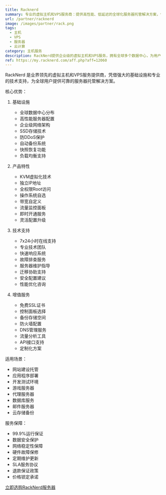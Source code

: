 ```yaml
---
title: Racknerd
summary: 专业的虚拟主机和VPS服务商：提供高性能、低延迟的全球化服务器托管解决方案，性价比领先的云计算服务
url: /partner/racknerd
image: /images/partner/rack.png
tags:
  - 主机
  - VPS
  - 服务器
  - 云计算
category: 主机服务
description: RackNerd提供企业级的虚拟主机和VPS服务，拥有全球多个数据中心，为用户提供稳定、安全、高性能的服务器托管解决方案。
ref: https://my.racknerd.com/aff.php?aff=12060
---
```


RackNerd 是业界领先的虚拟主机和VPS服务提供商，凭借强大的基础设施和专业的技术支持，为全球用户提供可靠的服务器托管解决方案。

核心优势：

1. 基础设施
   - 全球数据中心分布
   - 高性能服务器配置
   - 企业级网络架构
   - SSD存储技术
   - 防DDoS保护
   - 自动备份系统
   - 快照恢复功能
   - 负载均衡支持

2. 产品特性
   - KVM虚拟化技术
   - 独立IP地址
   - 全权限Root访问
   - 操作系统自选
   - 带宽自定义
   - 流量监控面板
   - 即时开通服务
   - 灵活配置升级

3. 技术支持
   - 7x24小时在线支持
   - 专业技术团队
   - 快速响应系统
   - 故障排查服务
   - 服务器维护指导
   - 迁移协助支持
   - 安全配置建议
   - 性能优化咨询

4. 增值服务
   - 免费SSL证书
   - 控制面板选择
   - 备份存储空间
   - 防火墙配置
   - DNS管理服务
   - 流量分析工具
   - API接口支持
   - 定制化方案

适用场景：
- 网站建设托管
- 应用程序部署
- 开发测试环境
- 游戏服务器
- 代理服务器
- 数据库服务
- 邮件服务器
- 云存储备份

服务保障：
- 99.9%运行保证
- 数据安全保护
- 网络稳定性保障
- 硬件故障保修
- 定期维护更新
- SLA服务协议
- 退款保证政策
- 价格锁定承诺

[立即选购RackNerd服务器](https://my.racknerd.com/aff.php?aff=12060)
